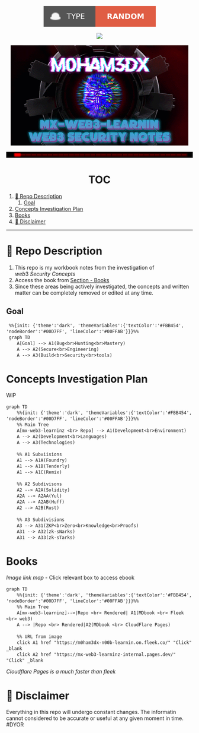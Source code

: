 <p align="center">
<a href="https://twitter.com/m0ham3dxx" target="_blank">
<img src="./img/trs.svg">
</a>
</p>
<p align="center">
<a href="https://twitter.com/m0ham3dxx" target="_blank">
<img src="https://hits.seeyoufarm.com/api/count/incr/badge.svg?url=https%3A%2F%2Fgithub.com%2Fm0ham3dx%2Fmx-web3-learninz&count_bg=%23FF34EB&title_bg=%23000000&icon=exercism.svg&icon_color=%23FFD400&title=n00byn00bz&edge_flat=false/">
</a>
</p>

<p align="center">
<a href="https://twitter.com/m0ham3dxx" target="_blank">
<img src="./img/mxh.gif">
</a>
</p>

<p align="center">
<a href="https://twitter.com/m0ham3dxx" target="_blank">
<img src="./img/al.gif">
</a>
</p>


<h1 align="center">TOC</h1>

1. [🍌 Repo Description](#-repo-description)
   1. [Goal](#goal)
2. [Concepts Investigation Plan](#concepts-investigation-plan)
3. [Books](#books)
4. [🍌 Disclaimer](#-disclaimer)

---
# 🍌 Repo Description 

1. This repo is my workbook notes from the investigation of $web3 \ Security \ Concepts$
2. Access the book from [Section - Books](#books)
3. Since these areas being actively investigated, the concepts and written matter can be completely removed or edited at any time. 
   
## Goal 

```mermaid
 %%{init: {'theme':'dark', 'themeVariables':{'textColor':'#FBB454', 'nodeBorder':'#00D7FF', 'lineColor':'#00FFAB'}}}%%
 graph TD
    A[Goal] --> A1(Bug<br>Hunting<br>Mastery)
    A --> A2(Secure<br>Engineering)
    A --> A3(Build<br>Security<br>tools)    
```

# Concepts Investigation Plan 

WIP

```mermaid 
graph TD
    %%{init: {'theme':'dark', 'themeVariables':{'textColor':'#FBB454', 'nodeBorder':'#00D7FF', 'lineColor':'#00FFAB'}}}%% 
    %% Main Tree
    A[mx-web3-learninz <br> Repo] --> A1(Development<br>Environment)
    A --> A2(Development<br>Languages)
    A --> A3(Technologies)

    %% A1 Subviisions 
    A1 --> A1A(Foundry)
    A1 --> A1B(Tenderly)
    A1 --> A1C(Remix)

    %% A2 Subdivisons 
    A2 --> A2A(Solidity)
    A2A --> A2AA(Yul)
    A2A --> A2AB(Huff)
    A2 --> A2B(Rust)

    %% A3 Subdivisions
    A3 --> A31(ZKP<br>Zero<br>Knowledge<br>Proofs)
    A31 --> A32(zk-sNarks)
    A31 --> A33(zk-sTarks)

```

# Books 

*Image link map* - Click relevant box to access ebook

```mermaid 
graph TD
    %%{init: {'theme':'dark', 'themeVariables':{'textColor':'#FBB454', 'nodeBorder':'#00D7FF', 'lineColor':'#00FFAB'}}}%% 
    %% Main Tree 
    A[mx-web3-learninz]-->|Repo <br> Rendered| A1(MDbook <br> Fleek <br> web3)
    A --> |Repo <br> Rendered|A2(MDbook <br> CloudFlare Pages)

    %% URL from image
    click A1 href "https://m0ham3dx-n00b-learnin.on.fleek.co/" "Click" _blank
    click A2 href "https://mx-web3-learninz-internal.pages.dev/" "Click" _blank
```

$Cloudflare \ Pages \ is \ a\ much\ faster\ than\ fleek$

# 🍌 Disclaimer 

Everything in this repo will undergo constant changes. The informatin cannot considered to be accurate or useful at any given moment in time. #DYOR 